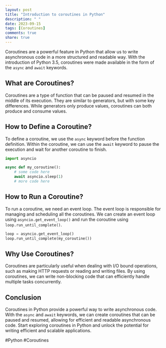 ```yaml
---
layout: post
title: "Introduction to coroutines in Python"
description: " "
date: 2023-09-15
tags: [Coroutines]
comments: true
share: true
---
```


Coroutines are a powerful feature in Python that allow us to write asynchronous code in a more structured and readable way. With the introduction of Python 3.5, coroutines were made available in the form of the `async` and `await` keywords.

## What are Coroutines?

Coroutines are a type of function that can be paused and resumed in the middle of its execution. They are similar to generators, but with some key differences. While generators only produce values, coroutines can both produce and consume values.

## How to Define a Coroutine?

To define a coroutine, we use the `async` keyword before the function definition. Within the coroutine, we can use the `await` keyword to pause the execution and wait for another coroutine to finish.

```python
import asyncio

async def my_coroutine():
    # some code here
    await asyncio.sleep(1)
    # more code here
```

## How to Run a Coroutine?

To run a coroutine, we need an event loop. The event loop is responsible for managing and scheduling all the coroutines. We can create an event loop using `asyncio.get_event_loop()` and run the coroutine using `loop.run_until_complete()`.

```python
loop = asyncio.get_event_loop()
loop.run_until_complete(my_coroutine())
```

## Why Use Coroutines?

Coroutines are particularly useful when dealing with I/O bound operations, such as making HTTP requests or reading and writing files. By using coroutines, we can write non-blocking code that can efficiently handle multiple tasks concurrently.

## Conclusion

Coroutines in Python provide a powerful way to write asynchronous code. With the `async` and `await` keywords, we can create coroutines that can be paused and resumed, allowing for efficient and readable asynchronous code. Start exploring coroutines in Python and unlock the potential for writing efficient and scalable applications.

#Python #Coroutines